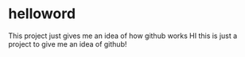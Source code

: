 # helloword
This project just gives me an idea of how github works
HI this is just a project to give me an idea of github!
